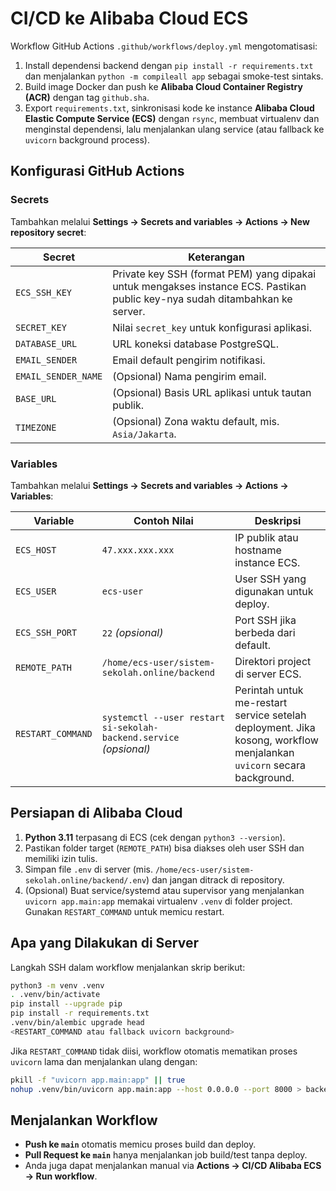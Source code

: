 # CI/CD ke Alibaba Cloud ECS

Workflow GitHub Actions `.github/workflows/deploy.yml` mengotomatisasi:

1. Install dependensi backend dengan `pip install -r requirements.txt` dan menjalankan `python -m compileall app` sebagai smoke-test sintaks.
2. Build image Docker dan push ke **Alibaba Cloud Container Registry (ACR)** dengan tag `github.sha`.
3. Export `requirements.txt`, sinkronisasi kode ke instance **Alibaba Cloud Elastic Compute Service (ECS)** dengan `rsync`, membuat virtualenv dan menginstal dependensi, lalu menjalankan ulang service (atau fallback ke `uvicorn` background process).

## Konfigurasi GitHub Actions

### Secrets
Tambahkan melalui **Settings → Secrets and variables → Actions → New repository secret**:

| Secret | Keterangan |
| ------ | ---------- |
| `ECS_SSH_KEY` | Private key SSH (format PEM) yang dipakai untuk mengakses instance ECS. Pastikan public key-nya sudah ditambahkan ke server. |
| `SECRET_KEY` | Nilai `secret_key` untuk konfigurasi aplikasi. |
| `DATABASE_URL` | URL koneksi database PostgreSQL. |
| `EMAIL_SENDER` | Email default pengirim notifikasi. |
| `EMAIL_SENDER_NAME` | (Opsional) Nama pengirim email. |
| `BASE_URL` | (Opsional) Basis URL aplikasi untuk tautan publik. |
| `TIMEZONE` | (Opsional) Zona waktu default, mis. `Asia/Jakarta`. |

### Variables
Tambahkan melalui **Settings → Secrets and variables → Actions → Variables**:

| Variable | Contoh Nilai | Deskripsi |
| -------- | ------------- | --------- |
| `ECS_HOST` | `47.xxx.xxx.xxx` | IP publik atau hostname instance ECS. |
| `ECS_USER` | `ecs-user` | User SSH yang digunakan untuk deploy. |
| `ECS_SSH_PORT` | `22` *(opsional)* | Port SSH jika berbeda dari default. |
| `REMOTE_PATH` | `/home/ecs-user/sistem-sekolah.online/backend` | Direktori project di server ECS. |
| `RESTART_COMMAND` | `systemctl --user restart si-sekolah-backend.service` *(opsional)* | Perintah untuk me-restart service setelah deployment. Jika kosong, workflow menjalankan `uvicorn` secara background. |

## Persiapan di Alibaba Cloud
1. **Python 3.11** terpasang di ECS (cek dengan `python3 --version`).
2. Pastikan folder target (`REMOTE_PATH`) bisa diakses oleh user SSH dan memiliki izin tulis.
3. Simpan file `.env` di server (mis. `/home/ecs-user/sistem-sekolah.online/backend/.env`) dan jangan ditrack di repository.
4. (Opsional) Buat service/systemd atau supervisor yang menjalankan `uvicorn app.main:app` memakai virtualenv `.venv` di folder project. Gunakan `RESTART_COMMAND` untuk memicu restart.

## Apa yang Dilakukan di Server
Langkah SSH dalam workflow menjalankan skrip berikut:

```bash
python3 -m venv .venv
. .venv/bin/activate
pip install --upgrade pip
pip install -r requirements.txt
.venv/bin/alembic upgrade head
<RESTART_COMMAND atau fallback uvicorn background>
```

Jika `RESTART_COMMAND` tidak diisi, workflow otomatis mematikan proses `uvicorn` lama dan menjalankan ulang dengan:

```bash
pkill -f "uvicorn app.main:app" || true
nohup .venv/bin/uvicorn app.main:app --host 0.0.0.0 --port 8000 > backend.log 2>&1 &
```

## Menjalankan Workflow
- **Push ke `main`** otomatis memicu proses build dan deploy.
- **Pull Request ke `main`** hanya menjalankan job build/test tanpa deploy.
- Anda juga dapat menjalankan manual via **Actions → CI/CD Alibaba ECS → Run workflow**.
